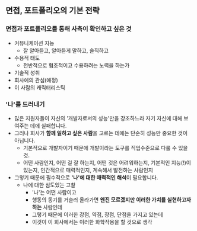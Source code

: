 ## 면접, 포트폴리오의 기본 전략

### 면접과 포트폴리오를 통해 사측이 확인하고 싶은 것

- 커뮤니케이션 지능
	- 잘 알아듣고, 알아듣게 말하고, 솔직하고
- 수용적 태도
	- 전반적으로 협조적이고 수용하려는 노력을 하는가
- 기술적 성취
- 회사에의 관심(애정)
- 이 사람의 캐릭터리스틱

### '나'를 드러내기

- 많은 지원자들이 자신의 '개발자로서의 성능'만을 강조하느라 자기 자신에 대해 보여주는 데에 실패합니다.
- 그러나 회사가 **함께 일하고 싶은 사람**을 고르는 데에는 단순히 성능만 중요한 것이 아닙니다.
	- 기본적으로 개발자이기 때문에 개발이라는 도구를 직업수준으로 다룰 수 있을 것.
	- 어떤 사람인지, 어떤 걸 잘 하는지, 어떤 것은 어려워하는지, 기본적인 지능(!)이 있는지, 인간적으로 매력적인지, 계속해서 발전하는 사람인지
- 그렇기 때문에 필수적으로 **'나'에 대한 매력적인 해석**이 필요합니다.
	- 나에 대한 심도있는 고찰
		- '나'는 어떤 사람이고
		- 행동의 동기를 거슬러 올라가면 **왠진 모르겠지만 이러한 가치를 실현하고자 하는** 사람인데
		- 그렇기 때문에 이러한 강점, 약점, 장점, 단점을 가지고 있는데
		- 이것이 이 회사에서는 이러한 화학작용을 할 것으로 생각




